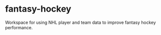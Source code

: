 # fantasy-hockey
Workspace for using NHL player and team data to improve fantasy hockey performance.
